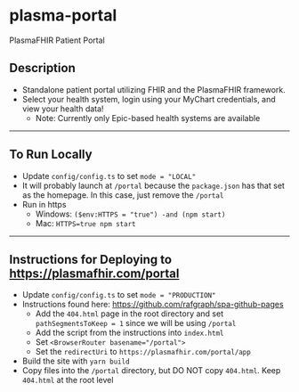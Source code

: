 # plasma-portal
PlasmaFHIR Patient Portal

## Description
- Standalone patient portal utilizing FHIR and the PlasmaFHIR framework.
- Select your health system, login using your MyChart credentials, and view your health data!
  - Note: Currently only Epic-based health systems are available
___

## To Run Locally
- Update `config/config.ts` to set `mode = "LOCAL"`
- It will probably launch at `/portal` because the `package.json` has that set as the homepage. In this case, just remove the `/portal`
- Run in https
  - Windows: `($env:HTTPS = "true") -and (npm start)`
  - Mac: `HTTPS=true npm start`
___

## Instructions for Deploying to https://plasmafhir.com/portal
- Update `config/config.ts` to set `mode = "PRODUCTION"`
- Instructions found here: https://github.com/rafgraph/spa-github-pages
  - Add the `404.html` page in the root directory and set `pathSegmentsToKeep = 1` since we will be using `/portal`
  - Add the script from the instructions into `index.html`
  - Set `<BrowserRouter basename="/portal">`
  - Set the `redirectUri` to `https://plasmafhir.com/portal/app`
- Build the site with `yarn build`
- Copy files into the `/portal` directory, but DO NOT copy `404.html`. Keep `404.html` at the root level
